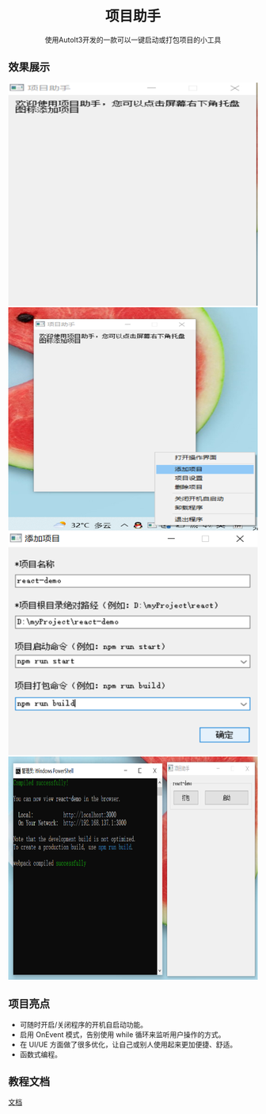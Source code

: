 <h1 align="center">项目助手</h1>
<div align="center">
使用AutoIt3开发的一款可以一键启动或打包项目的小工具
</div>

## 效果展示

<img 
    width="800"
    height="450" 
    src="./initialInterface.png"
    alt="初始界面">
</img>
<img
    width="800"
    height="450" 
    src="./addProject.png"
    alt="添加项目">
</img>
<img 
    width="800"
    height="450" 
    src="./editProjectInfo.png"
    alt="填写项目信息">
</img>
<img 
    width="800"
    height="450" 
    src="./startProject.png"
    alt="启动项目">
</img>

## 项目亮点

- 可随时开启/关闭程序的开机自启动功能。
- 启用 OnEvent 模式，告别使用 while 循环来监听用户操作的方式。
- 在 UI/UE 方面做了很多优化，让自己或别人使用起来更加便捷、舒适。
- 函数式编程。

## 教程文档

[文档](https://www.jianshu.com/p/c7bd769f5a56)
